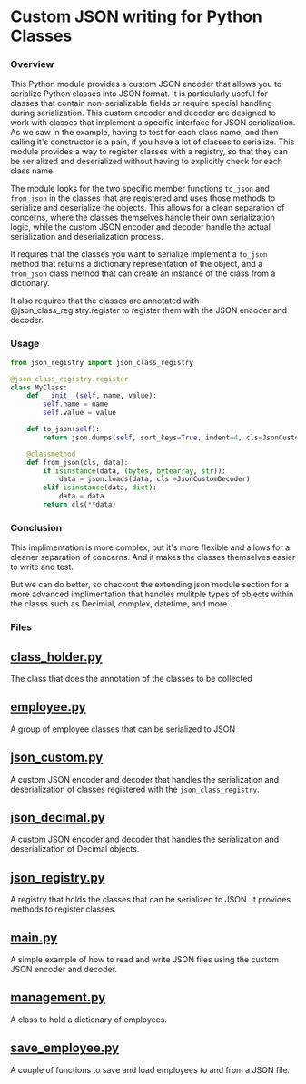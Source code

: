 # Custom JSON writing for Python Classes
### Overview
This Python module provides a custom JSON encoder that allows you to serialize Python classes into JSON format. It is
particularly useful for classes that contain non-serializable fields or require special handling during serialization.
This custom encoder and decoder are designed to work with classes that implement a specific interface for JSON
serialization. As we saw in the example, having to test for each class name, and then calling it's constructor is a
pain, if you have a lot of classes to serialize. This module provides a way to register classes with a registry, so that
they can be serialized and deserialized without having to explicitly check for each class name.

The module looks for the two specific member functions `to_json` and `from_json` in the classes that are registered and
uses those methods to serialize and deserialize the objects. This allows for a clean separation of concerns, where the
classes themselves handle their own serialization logic, while the custom JSON encoder and decoder handle the actual
serialization and deserialization process.

It requires that the classes you want to serialize implement a `to_json` method that returns a dictionary representation
of the object, and a `from_json` class method that can create an instance of the class from a dictionary.

It also requires that the classes are annotated with @json_class_registry.register to register them with the JSON 
encoder and decoder.

### Usage

```python
from json_registry import json_class_registry

@json_class_registry.register
class MyClass:
    def __init__(self, name, value):
        self.name = name
        self.value = value

    def to_json(self):
        return json.dumps(self, sort_keys=True, indent=4, cls=JsonCustomEncoder)

    @classmethod
    def from_json(cls, data):
        if isinstance(data, (bytes, bytearray, str)):
            data = json.loads(data, cls =JsonCustomDecoder)
        elif isinstance(data, dict):
            data = data
        return cls(**data)
```

### Conclusion
This implimentation is more complex, but it's more flexible and allows for a cleaner separation of concerns. And it
makes the classes themselves easier to write and test.

But we can do better, so checkout the extending json module section for a more advanced implimentation that handles
mulitple types of objects within the classs such as Decimial, complex, datetime, and more.


### Files

## [class_holder.py](class_holder.py)
The class that does the annotation of the classes to be collected

## [employee.py](employee.py)
A group of employee classes that can be serialized to JSON

## [json_custom.py](json_custom.py)
A custom JSON encoder and decoder that handles the serialization and deserialization of classes registered with the
`json_class_registry`.

## [json_decimal.py](json_decimal.py)
A custom JSON encoder and decoder that handles the serialization and deserialization of Decimal objects.

## [json_registry.py](json_registry.py)
A registry that holds the classes that can be serialized to JSON. It provides methods to register classes.

## [main.py](main.py)
A simple example of how to read and write JSON files using the custom JSON encoder and decoder.

## [management.py](management.py)
A class to hold a dictionary of employees.

## [save_employee.py](save_employee.py)
A couple of functions to save and load employees to and from a JSON file.

